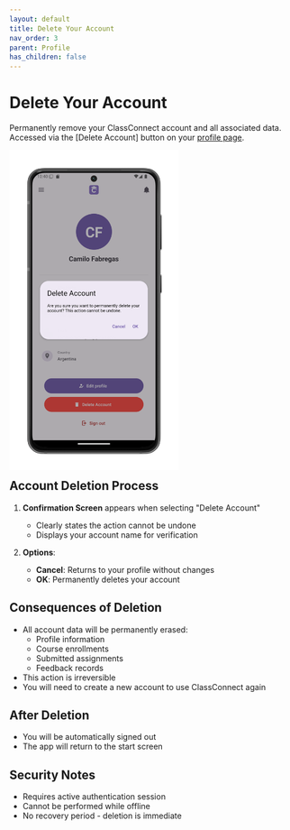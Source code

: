 ```yaml
---
layout: default
title: Delete Your Account
nav_order: 3
parent: Profile
has_children: false
---
```


# Delete Your Account

Permanently remove your ClassConnect account and all associated data. Accessed via the [Delete Account] button on your [profile page](profile.md).

<p style="clear:both;"></p>
<img src="assets/profile-delete.png" alt="Account Deletion Confirmation" style="width:300px; float:left; margin-right:15px;"/>
<p style="clear:both;"></p>

## Account Deletion Process

1. **Confirmation Screen** appears when selecting "Delete Account"
   - Clearly states the action cannot be undone
   - Displays your account name for verification

2. **Options**:
   - **Cancel**: Returns to your profile without changes
   - **OK**: Permanently deletes your account

## Consequences of Deletion

- All account data will be permanently erased:
  - Profile information
  - Course enrollments
  - Submitted assignments
  - Feedback records
- This action is irreversible
- You will need to create a new account to use ClassConnect again

## After Deletion

- You will be automatically signed out
- The app will return to the start screen

## Security Notes

- Requires active authentication session
- Cannot be performed while offline
- No recovery period - deletion is immediate